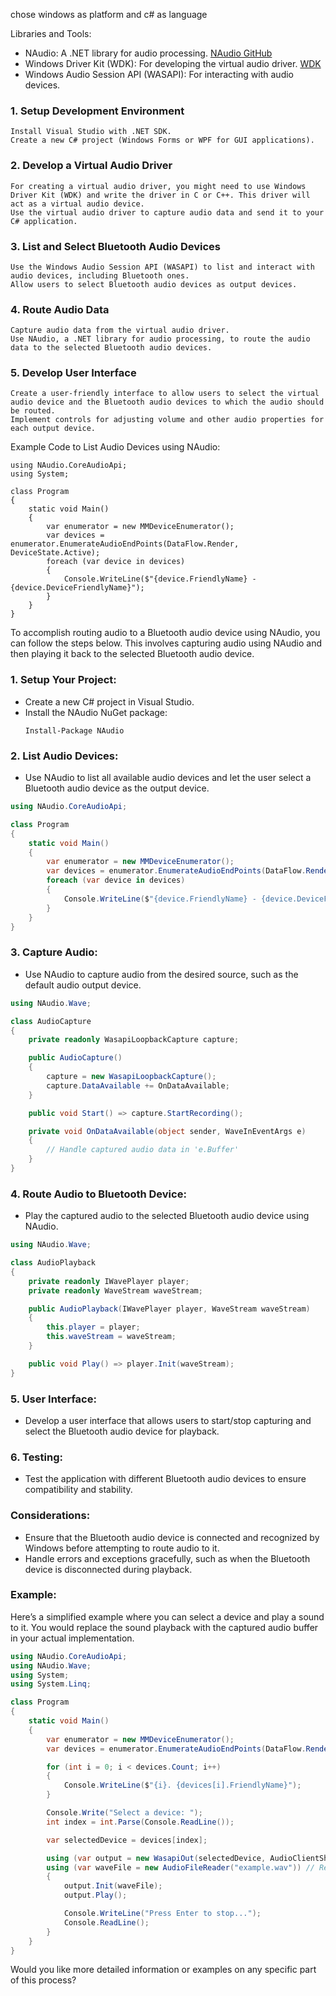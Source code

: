 chose windows as platform and c# as language

Libraries and Tools:

- NAudio: A .NET library for audio processing. [NAudio GitHub](https://github.com/naudio/NAudio)
- Windows Driver Kit (WDK): For developing the virtual audio driver. [WDK](https://docs.microsoft.com/en-us/windows-hardware/drivers/download-the-wdk)
- Windows Audio Session API (WASAPI): For interacting with audio devices.


### 1. Setup Development Environment

    Install Visual Studio with .NET SDK.
    Create a new C# project (Windows Forms or WPF for GUI applications).

### 2. Develop a Virtual Audio Driver

    For creating a virtual audio driver, you might need to use Windows Driver Kit (WDK) and write the driver in C or C++. This driver will act as a virtual audio device.
    Use the virtual audio driver to capture audio data and send it to your C# application.

### 3. List and Select Bluetooth Audio Devices

    Use the Windows Audio Session API (WASAPI) to list and interact with audio devices, including Bluetooth ones.
    Allow users to select Bluetooth audio devices as output devices.

### 4. Route Audio Data

    Capture audio data from the virtual audio driver.
    Use NAudio, a .NET library for audio processing, to route the audio data to the selected Bluetooth audio devices.

### 5. Develop User Interface

    Create a user-friendly interface to allow users to select the virtual audio device and the Bluetooth audio devices to which the audio should be routed.
    Implement controls for adjusting volume and other audio properties for each output device.

Example Code to List Audio Devices using NAudio:

```
using NAudio.CoreAudioApi;
using System;

class Program
{
    static void Main()
    {
        var enumerator = new MMDeviceEnumerator();
        var devices = enumerator.EnumerateAudioEndPoints(DataFlow.Render, DeviceState.Active);
        foreach (var device in devices)
        {
            Console.WriteLine($"{device.FriendlyName} - {device.DeviceFriendlyName}");
        }
    }
}

```







To accomplish routing audio to a Bluetooth audio device using NAudio, you can follow the steps below. This involves capturing audio using NAudio and then playing it back to the selected Bluetooth audio device.

### 1. **Setup Your Project:**
   - Create a new C# project in Visual Studio.
   - Install the NAudio NuGet package:
     ```shell
     Install-Package NAudio
     ```

### 2. **List Audio Devices:**
   - Use NAudio to list all available audio devices and let the user select a Bluetooth audio device as the output device.

   ```csharp
   using NAudio.CoreAudioApi;

   class Program
   {
       static void Main()
       {
           var enumerator = new MMDeviceEnumerator();
           var devices = enumerator.EnumerateAudioEndPoints(DataFlow.Render, DeviceState.Active);
           foreach (var device in devices)
           {
               Console.WriteLine($"{device.FriendlyName} - {device.DeviceFriendlyName}");
           }
       }
   }
   ```

### 3. **Capture Audio:**
   - Use NAudio to capture audio from the desired source, such as the default audio output device.

   ```csharp
   using NAudio.Wave;

   class AudioCapture
   {
       private readonly WasapiLoopbackCapture capture;

       public AudioCapture()
       {
           capture = new WasapiLoopbackCapture();
           capture.DataAvailable += OnDataAvailable;
       }

       public void Start() => capture.StartRecording();

       private void OnDataAvailable(object sender, WaveInEventArgs e)
       {
           // Handle captured audio data in 'e.Buffer'
       }
   }
   ```

### 4. **Route Audio to Bluetooth Device:**
   - Play the captured audio to the selected Bluetooth audio device using NAudio.

   ```csharp
   using NAudio.Wave;

   class AudioPlayback
   {
       private readonly IWavePlayer player;
       private readonly WaveStream waveStream;

       public AudioPlayback(IWavePlayer player, WaveStream waveStream)
       {
           this.player = player;
           this.waveStream = waveStream;
       }

       public void Play() => player.Init(waveStream);
   }
   ```

### 5. **User Interface:**
   - Develop a user interface that allows users to start/stop capturing and select the Bluetooth audio device for playback.

### 6. **Testing:**
   - Test the application with different Bluetooth audio devices to ensure compatibility and stability.

### Considerations:
   - Ensure that the Bluetooth audio device is connected and recognized by Windows before attempting to route audio to it.
   - Handle errors and exceptions gracefully, such as when the Bluetooth device is disconnected during playback.

### Example:
Here’s a simplified example where you can select a device and play a sound to it. You would replace the sound playback with the captured audio buffer in your actual implementation.

```csharp
using NAudio.CoreAudioApi;
using NAudio.Wave;
using System;
using System.Linq;

class Program
{
    static void Main()
    {
        var enumerator = new MMDeviceEnumerator();
        var devices = enumerator.EnumerateAudioEndPoints(DataFlow.Render, DeviceState.Active).ToList();

        for (int i = 0; i < devices.Count; i++)
        {
            Console.WriteLine($"{i}. {devices[i].FriendlyName}");
        }

        Console.Write("Select a device: ");
        int index = int.Parse(Console.ReadLine());

        var selectedDevice = devices[index];

        using (var output = new WasapiOut(selectedDevice, AudioClientShareMode.Shared, true, 100))
        using (var waveFile = new AudioFileReader("example.wav")) // Replace with captured audio
        {
            output.Init(waveFile);
            output.Play();

            Console.WriteLine("Press Enter to stop...");
            Console.ReadLine();
        }
    }
}
```

Would you like more detailed information or examples on any specific part of this process?

